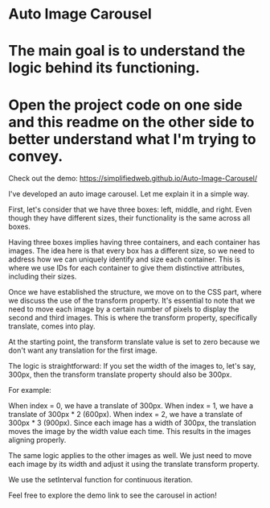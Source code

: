 # Auto Image Carousel
# The main goal is to understand the logic behind its functioning.
# Open the project code on one side and this readme on the other side to better understand what I'm trying to convey.
Check out the demo: https://simplifiedweb.github.io/Auto-Image-Carousel/

I've developed an auto image carousel. Let me explain it in a simple way.

First, let's consider that we have three boxes: left, middle, and right. Even though they have different sizes, their functionality is the same across all boxes.

Having three boxes implies having three containers, and each container has images. The idea here is that every box has a different size, so we need to address how we can uniquely identify and size each container. This is where we use IDs for each container to give them distinctive attributes, including their sizes.

Once we have established the structure, we move on to the CSS part, where we discuss the use of the transform property. It's essential to note that we need to move each image by a certain number of pixels to display the second and third images. This is where the transform property, specifically translate, comes into play.

At the starting point, the transform translate value is set to zero because we don't want any translation for the first image.

The logic is straightforward: If you set the width of the images to, let's say, 300px, then the transform translate property should also be 300px.

For example:

When index = 0, we have a translate of 300px.
When index = 1, we have a translate of 300px * 2 (600px).
When index = 2, we have a translate of 300px * 3 (900px).
Since each image has a width of 300px, the translation moves the image by the width value each time. This results in the images aligning properly.

The same logic applies to the other images as well. We just need to move each image by its width and adjust it using the translate transform property.

We use the setInterval function for continuous iteration.

Feel free to explore the demo link to see the carousel in action!
